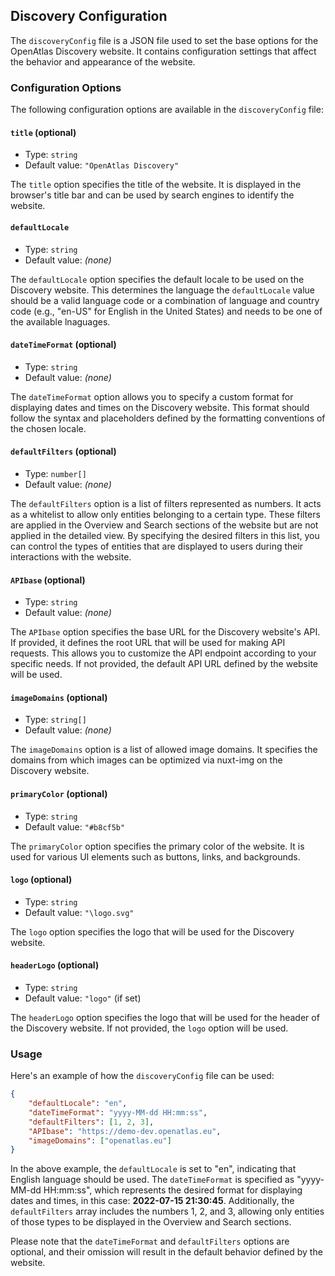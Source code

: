 ## Discovery Configuration

The `discoveryConfig` file is a JSON file used to set the base options for the OpenAtlas Discovery
website. It contains configuration settings that affect the behavior and appearance of the website.

### Configuration Options

The following configuration options are available in the `discoveryConfig` file:

#### `title` (optional)

- Type: `string`
- Default value: `"OpenAtlas Discovery"`

The `title` option specifies the title of the website. It is displayed in the browser's title bar
and can be used by search engines to identify the website.

#### `defaultLocale`

- Type: `string`
- Default value: _(none)_

The `defaultLocale` option specifies the default locale to be used on the Discovery website. This
determines the language the `defaultLocale` value should be a valid language code or a combination
of language and country code (e.g., "en-US" for English in the United States) and needs to be one of
the available lnaguages.

#### `dateTimeFormat` (optional)

- Type: `string`
- Default value: _(none)_

The `dateTimeFormat` option allows you to specify a custom format for displaying dates and times on
the Discovery website. This format should follow the syntax and placeholders defined by the
formatting conventions of the chosen locale.

#### `defaultFilters` (optional)

- Type: `number[]`
- Default value: _(none)_

The `defaultFilters` option is a list of filters represented as numbers. It acts as a whitelist to
allow only entities belonging to a certain type. These filters are applied in the Overview and
Search sections of the website but are not applied in the detailed view. By specifying the desired
filters in this list, you can control the types of entities that are displayed to users during their
interactions with the website.

#### `APIbase` (optional)

- Type: `string`
- Default value: _(none)_

The `APIbase` option specifies the base URL for the Discovery website's API. If provided, it defines
the root URL that will be used for making API requests. This allows you to customize the API
endpoint according to your specific needs. If not provided, the default API URL defined by the
website will be used.

#### `imageDomains` (optional)

- Type: `string[]`
- Default value: _(none)_

The `imageDomains` option is a list of allowed image domains. It specifies the domains from which
images can be optimized via nuxt-img on the Discovery website.

#### `primaryColor` (optional)

- Type: `string`
- Default value: `"#b8cf5b"`

The `primaryColor` option specifies the primary color of the website. It is used for various UI
elements such as buttons, links, and backgrounds.

#### `logo` (optional)

- Type: `string`
- Default value: `"\logo.svg"`

The `logo` option specifies the logo that will be used for the Discovery website.

#### `headerLogo` (optional)

- Type: `string`
- Default value: `"logo"` (if set)

The `headerLogo` option specifies the logo that will be used for the header of the Discovery
website. If not provided, the `logo` option will be used.

### Usage

Here's an example of how the `discoveryConfig` file can be used:

```json
{
	"defaultLocale": "en",
	"dateTimeFormat": "yyyy-MM-dd HH:mm:ss",
	"defaultFilters": [1, 2, 3],
	"APIbase": "https://demo-dev.openatlas.eu",
	"imageDomains": ["openatlas.eu"]
}
```

In the above example, the `defaultLocale` is set to "en", indicating that English language should be
used. The `dateTimeFormat` is specified as "yyyy-MM-dd HH:mm:ss", which represents the desired
format for displaying dates and times, in this case: **2022-07-15 21:30:45**. Additionally, the
`defaultFilters` array includes the numbers 1, 2, and 3, allowing only entities of those types to be
displayed in the Overview and Search sections.

Please note that the `dateTimeFormat` and `defaultFilters` options are optional, and their omission
will result in the default behavior defined by the website.
